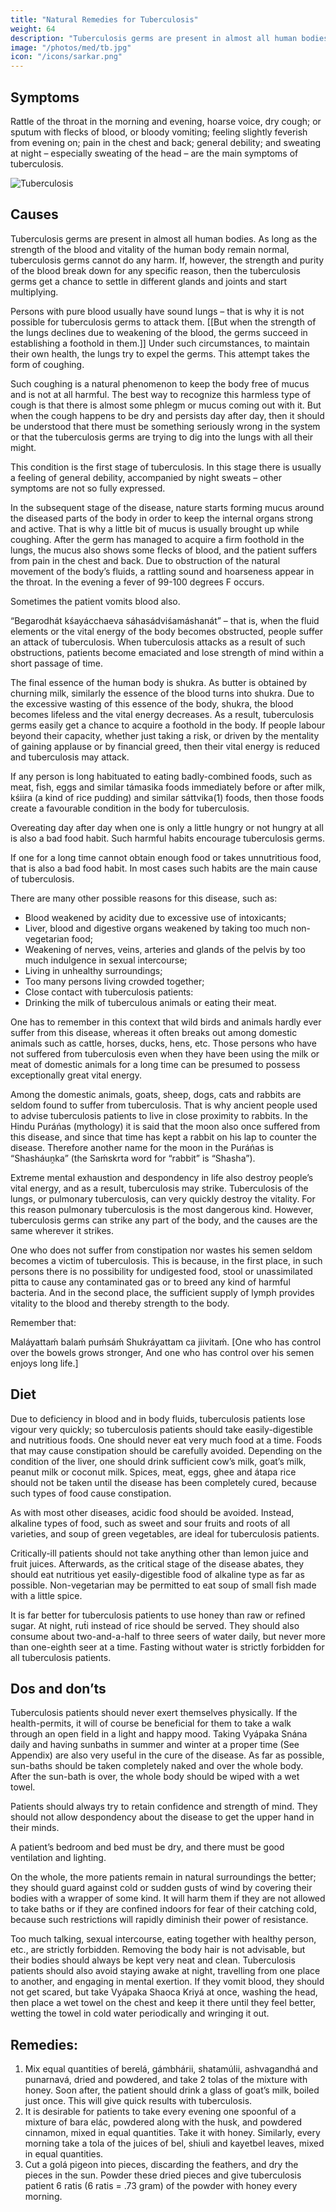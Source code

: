 ```yaml
---
title: "Natural Remedies for Tuberculosis"
weight: 64
description: "Tuberculosis germs are present in almost all human bodies. As long as the strength of the blood and vitality of the human body remain normal, tuberculosis germs cannot do any harm"
image: "/photos/med/tb.jpg"
icon: "/icons/sarkar.png"
---
```





## Symptoms

Rattle of the throat in the morning and evening, hoarse voice, dry cough; or sputum with flecks of blood, or bloody vomiting; feeling slightly feverish from evening on; pain in the chest and back; general debility; and sweating at night – especially sweating of the head – are the main symptoms of tuberculosis.

![Tuberculosis](/photos/med/tb.jpg)


## Causes

Tuberculosis germs are present in almost all human bodies. As long as the strength of the blood and vitality of the human body remain normal, tuberculosis germs cannot do any harm. If, however, the strength and purity of the blood break down for any specific reason, then the tuberculosis germs get a chance to settle in different glands and joints and start multiplying.

Persons with pure blood usually have sound lungs – that is why it is not possible for tuberculosis germs to attack them. [[But when the strength of the lungs declines due to weakening of the blood, the germs succeed in establishing a foothold in them.]] Under such circumstances, to maintain their own health, the lungs try to expel the germs. This attempt takes the form of coughing.

Such coughing is a natural phenomenon to keep the body free of mucus and is not at all harmful. The best way to recognize this harmless type of cough is that there is almost some phlegm or mucus coming out with it. But when the cough happens to be dry and persists day after day, then it should be understood that there must be something seriously wrong in the system or that the tuberculosis germs are trying to dig into the lungs with all their might. 

This condition is the first stage of tuberculosis. In this stage there is usually a feeling of general debility, accompanied by night sweats – other symptoms are not so fully expressed.

In the subsequent stage of the disease, nature starts forming mucus around the diseased parts of the body in order to keep the internal organs strong and active. That is why a little bit of mucus is usually brought up while coughing. After the germ has managed to acquire a firm foothold in the lungs, the mucus also shows some flecks of blood, and the patient suffers from pain in the chest and back. Due to obstruction of the natural movement of the body’s fluids, a rattling sound and hoarseness appear in the throat. In the evening a fever of 99-100 degrees F occurs. 

Sometimes the patient vomits blood also.

“Begarodhát kśayácchaeva sáhasádviśamáshanát” – that is, when the fluid elements or the vital energy of the body becomes obstructed, people suffer an attack of tuberculosis. When tuberculosis attacks as a result of such obstructions, patients become emaciated and lose strength of mind within a short passage of time.

The final essence of the human body is shukra. As butter is obtained by churning milk, similarly the essence of the blood turns into shukra. Due to the excessive wasting of this essence of the body, shukra, the blood becomes lifeless and the vital energy decreases. As a result, tuberculosis germs easily get a chance to acquire a foothold in the body.
If people labour beyond their capacity, whether just taking a risk, or driven by the mentality of gaining applause or by financial greed, then their vital energy is reduced and tuberculosis may attack.

If any person is long habituated to eating badly-combined foods, such as meat, fish, eggs and similar támasika foods immediately before or after milk, kśiira (a kind of rice pudding) and similar sáttvika(1) foods, then those foods create a favourable condition in the body for tuberculosis.

Overeating day after day when one is only a little hungry or not hungry at all is also a bad food habit. Such harmful habits encourage tuberculosis germs.

If one for a long time cannot obtain enough food or takes unnutritious food, that is also a bad food habit. In most cases such habits are the main cause of tuberculosis.

There are many other possible reasons for this disease, such as:

- Blood weakened by acidity due to excessive use of intoxicants;
- Liver, blood and digestive organs weakened by taking too much non-vegetarian food;
- Weakening of nerves, veins, arteries and glands of the pelvis by too much indulgence in sexual intercourse;
- Living in unhealthy surroundings;
- Too many persons living crowded together;
- Close contact with tuberculosis patients:
- Drinking the milk of tuberculous animals or eating their meat.

One has to remember in this context that wild birds and animals hardly ever suffer from this disease, whereas it often breaks out among domestic animals such as cattle, horses, ducks, hens, etc. Those persons who have not suffered from tuberculosis even when they have been using the milk or meat of domestic animals for a long time can be presumed to possess exceptionally great vital energy.

Among the domestic animals, goats, sheep, dogs, cats and rabbits are seldom found to suffer from tuberculosis. That is why ancient people used to advise tuberculosis patients to live in close proximity to rabbits. In the Hindu Puráńas (mythology) it is said that the moon also once suffered from this disease, and since that time has kept a rabbit on his lap to counter the disease. Therefore another name for the moon in the Puráńas is “Shasháuṋka” (the Saḿskrta word for “rabbit” is “Shasha”).

Extreme mental exhaustion and despondency in life also destroy people’s vital energy, and as a result, tuberculosis may strike. Tuberculosis of the lungs, or pulmonary tuberculosis, can very quickly destroy the vitality. For this reason pulmonary tuberculosis is the most dangerous kind. However, tuberculosis germs can strike any part of the body, and the causes are the same wherever it strikes.

One who does not suffer from constipation nor wastes his semen seldom becomes a victim of tuberculosis. This is because, in the first place, in such persons there is no possibility for undigested food, stool or unassimilated pitta to cause any contaminated gas or to breed any kind of harmful bacteria. And in the second place, the sufficient supply of lymph provides vitality to the blood and thereby strength to the body.

Remember that:

Maláyattaḿ balaḿ puḿsáḿ
Shukráyattam ca jiivitaḿ.
[One who has control over the bowels grows stronger, And one who has control over his semen enjoys long life.]

<!-- Treatment:
Morning – Utkśepa Mudrá, Karmásana, Agnisára Mudrá, Matsyendrásana, Diirgha Prańáma, Yogamudrá, Bhújauṋgásana and Váyavii Mudrá or Váyavii Práńáyáma.
Evening – Sarváuṋgásana, Matsyamudrá, Naokásana, Utkat́a Paschimottánásana and Agnisára Mudrá. -->


## Diet

Due to deficiency in blood and in body fluids, tuberculosis patients lose vigour very quickly; so tuberculosis patients should take easily-digestible and nutritious foods. One should never eat very much food at a time. Foods that may cause constipation should be carefully avoided. Depending on the condition of the liver, one should drink sufficient cow’s milk, goat’s milk, peanut milk or coconut milk. Spices, meat, eggs, ghee and átapa rice should not be taken until the disease has been completely cured, because such types of food cause constipation.

As with most other diseases, acidic food should be avoided. Instead, alkaline types of food, such as sweet and sour fruits and roots of all varieties, and soup of green vegetables, are ideal for tuberculosis patients.

Critically-ill patients should not take anything other than lemon juice and fruit juices. Afterwards, as the critical stage of the disease abates, they should eat nutritious yet easily-digestible food of alkaline type as far as possible. Non-vegetarian may be permitted to eat soup of small fish made with a little spice. 

It is far better for tuberculosis patients to use honey than raw or refined sugar. At night, rut́i instead of rice should be served. They should also consume about two-and-a-half to three seers of water daily, but never more than one-eighth seer at a time. Fasting without water is strictly forbidden for all tuberculosis patients.


## Dos and don’ts

Tuberculosis patients should never exert themselves physically. If the health-permits, it will of course be beneficial for them to take a walk through an open field in a light and happy mood. Taking Vyápaka Snána daily and having sunbaths in summer and winter at a proper time (See Appendix) are also very useful in the cure of the disease. As far as possible, sun-baths should be taken completely naked and over the whole body. After the sun-bath is over, the whole body should be wiped with a wet towel.

Patients should always try to retain confidence and strength of mind. They should not allow despondency about the disease to get the upper hand in their minds.

A patient’s bedroom and bed must be dry, and there must be good ventilation and lighting.

On the whole, the more patients remain in natural surroundings the better; they should guard against cold or sudden gusts of wind by covering their bodies with a wrapper of some kind. It will harm them if they are not allowed to take baths or if they are confined indoors for fear of their catching cold, because such restrictions will rapidly diminish their power of resistance.

Too much talking, sexual intercourse, eating together with healthy person, etc., are strictly forbidden. Removing the body hair is not advisable, but their bodies should always be kept very neat and clean.
Tuberculosis patients should also avoid staying awake at night, travelling from one place to another, and engaging in mental exertion. If they vomit blood, they should not get scared, but take Vyápaka Shaoca Kriyá at once, washing the head, then place a wet towel on the chest and keep it there until they feel better, wetting the towel in cold water periodically and wringing it out.

## Remedies:

1. Mix equal quantities of berelá, gámbhárii, shatamúlii, ashvagandhá and punarnavá, dried and powdered, and take 2 tolas of the mixture with honey. Soon after, the patient should drink a glass of goat’s milk, boiled just once. This will give quick results with tuberculosis.
2. It is desirable for patients to take every evening one spoonful of a mixture of bara elác, powdered along with the husk, and powdered cinnamon, mixed in equal quantities. Take it with honey. Similarly, every morning take a tola of the juices of bel, shiuli and kayetbel leaves, mixed in equal quantities.
3. Cut a golá pigeon into pieces, discarding the feathers, and dry the pieces in the sun. Powder these dried pieces and give tuberculosis patient 6 ratis (6 ratis = .73 gram) of the powder with honey every morning.
